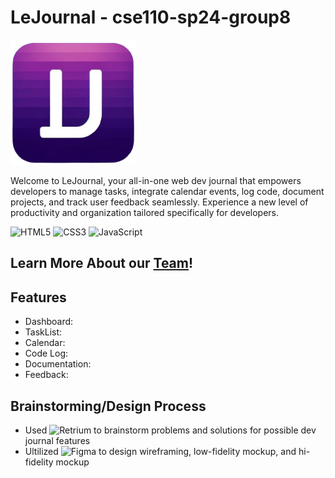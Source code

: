 # LeJournal - cse110-sp24-group8

<img src="./src/scripts/main/public/icons/journallogo-icon.png" width="200">

Welcome to LeJournal, your all-in-one web dev journal that empowers developers to manage tasks, integrate calendar events, log code, document projects, and track user feedback seamlessly. Experience a new level of productivity and organization tailored specifically for developers.

![HTML5](https://img.shields.io/badge/HTML5-E34F26?style=for-the-badge&logo=html5&logoColor=white)
![CSS3](https://img.shields.io/badge/CSS3-1572B6?style=for-the-badge&logo=css3&logoColor=white)
![JavaScript](https://img.shields.io/badge/JavaScript-323330?style=for-the-badge&logo=javascript&logoColor=F7DF1E)

## Learn More About our [Team](/admin/team.md)!

## Features

- Dashboard:
- TaskList:
- Calendar:
- Code Log:
- Documentation:
- Feedback:

## Brainstorming/Design Process

- Used ![Retrium](https://app.retrium.com/) to brainstorm problems and solutions for possible dev journal features
- Ultilized ![Figma](https://www.figma.com/) to design wireframing, low-fidelity mockup, and hi-fidelity mockup
